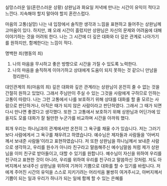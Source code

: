 실망스러운 일(혼란스러운 상황)
상완님과 화요일 저녁에 만나는 시간이 유익이 적다고 느낀다. 지속해야 할지 말아야 할지 혼란스럽다. 

마음의 고통(실망)
나는 내 입장에서 솔직한 생각과 느낌을 표현하고 들어주는 상완님께 고마움이 있다. 하지만, 꽤 오래 시간이 흘렀지만 상완님은 자신의 문제와 어려움에 대해 이야기하는 것을 어려워 한다.
나는 그 시간에 더 깊은 대화와 더 깊은 관계로 나아가기를  원하지만, 함께한다는 느낌이 적다.

명백한 죄(행동의 죄)
1. 나의 마음을 무시하고 좋은 방향으로 시간을 가질 수 있도록 노력한다.
2. 나의 마음을 솔직하게 이야기하고 상대에게 도움이 되지 못하는 것 같으니 만남을 정리한다.

대인관계의 죄(마음의 죄)
깊은 대화와 깊은 관계라는 상완님이 온전히 줄 수 없는 것을 간절히 원하고 있었다. 
그래서 주님만이 주실 수 있는 그것을 사람에게 구하므로 인하는 고통이 따랐다.
나는 그런 고통에서 나를 보호하기 위해 상대를 대화를 할 줄 모르는 사람으로 판단하거나, 아직은 때가 되지 않은 사람이라고 판단하였다. 그래서 그 때가 되면 다시 만나면 좋겠다고 생각했다.
또한 그 고통에서 보호하기 위해 상완님과 어딘가에 있을지도 모를 대화가 잘 될만한 누군가를  비교하며 시간을 아까워 했다.

회개
우리는 하나님과의 관계에서만 온전히 그 욕구를 채울 수가 있습니다. 저는 그러기보다 사람에게서 그 욕구를 채우려고 하였습니다.
예수님은 제자들과 사람들을 '아버지께서 보내준 사람들'이라고 표현하였습니다. 저 또한 상완님을 하나님께서 보내준 사람으로 생각하고, 우리를 원수가 아니라 친구라고 말씀해주신 예수님말씀 처럼 제가 상완님을 이미 친구로 받아들이고, 대할 수 있기를 원합니다.
예수님이 자신을 위하여 우리를 친구라고 표현한 것이 아니라, 우리를 위하여 우리를 친구라고 말씀하신 것처럼. 저도 아버지께서 보내주신 상완님을 위하여 기꺼이 기쁨으로 대화를 할 수 있기를 바랍니다. 저에게 주어진 시간의 유익을 스스로 지키기려는 어리석음 불쌍히 여겨주시고, 아버지께서 기쁨이 되는 일과 우리가 하나가 되는 일에 함께 할 수 있는 은혜를